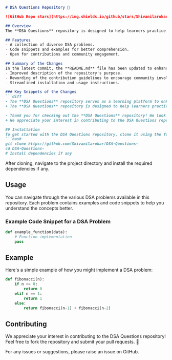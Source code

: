 ```markdown
# DSA Questions Repository 🚀

![GitHub Repo stars](https://img.shields.io/github/stars/Shivanilarokar/DSA-Questions-) ![License](https://img.shields.io/badge/license-MIT-brightgreen)

## Overview
The **DSA Questions** repository is designed to help learners practice and master their algorithmic skills while improving their understanding of Data Structures and Algorithms (DSA). This repository serves as a comprehensive learning platform, providing a wide range of DSA problems with examples and code snippets for practical understanding.

## Features
- A collection of diverse DSA problems.
- Code snippets and examples for better comprehension.
- Open for contributions and community engagement.

## Summary of the Changes
In the latest commit, the **README.md** file has been updated to enhance clarity and provide better guidance for users. Key changes include:
- Improved description of the repository's purpose.
- Rewording of the contribution guidelines to encourage community involvement.
- Streamlined installation and usage instructions.

### Key Snippets of the Changes
```diff
- The **DSA Questions** repository serves as a learning platform to enhance your algorithmic skills and improve your understanding of Data Structures and Algorithms (DSA).
+ The **DSA Questions** repository is designed to help learners practice and master their algorithmic skills while improving their understanding of Data Structures and Algorithms (DSA). This repository serves as a comprehensive learning platform, providing a wide range of DSA problems with examples and code snippets for practical understanding.

- Thank you for checking out the **DSA Questions** repository! We look forward to your contributions and hope you find this resource helpful in your learning journey. 🎉
+ We appreciate your interest in contributing to the DSA Questions repository! Feel free to fork the repository and submit your pull requests. 🎉

## Installation
To get started with the DSA Questions repository, clone it using the following command:
```bash
git clone https://github.com/Shivanilarokar/DSA-Questions-
cd DSA-Questions-
# Install dependencies if any
```
After cloning, navigate to the project directory and install the required dependencies if any.

## Usage
You can navigate through the various DSA problems available in this repository. Each problem contains examples and code snippets to help you understand the concepts better.

### Example Code Snippet for a DSA Problem
```python
def example_function(data):
    # Function implementation
    pass
```

## Example
Here's a simple example of how you might implement a DSA problem:
```python
def fibonacci(n):
    if n <= 0:
        return 0
    elif n == 1:
        return 1
    else:
        return fibonacci(n-1) + fibonacci(n-2)
```

## Contributing
We appreciate your interest in contributing to the DSA Questions repository! Feel free to fork the repository and submit your pull requests. 🎉

For any issues or suggestions, please raise an issue on GitHub.
```